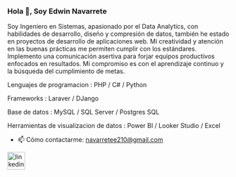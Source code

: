 ### Hola 👋, Soy Edwin Navarrete
Soy Ingeniero en Sistemas, apasionado por el Data Analytics, con habilidades de desarrollo, diseño y
compresión de datos, también he estado en proyectos de desarrollo de aplicaciones web. Mi creatividad y
atención en las buenas prácticas me permiten cumplir con los estándares. Implemento una comunicación
asertiva para forjar equipos productivos enfocados en resultados. Mi compromiso es con el aprendizaje
continuo y la búsqueda del cumplimiento de metas.

Lenguajes de programacion : PHP / C# / Python 

Frameworks : Laraver / DJango

Base de datos : MySQL / SQL Server / Postgres SQL

Herramientas de visualizacion de datos : Power BI / Looker Studio / Excel


- 📫 Cómo contactarme: navarretee210@gmail.com 


[<img src='https://cdn.jsdelivr.net/npm/simple-icons@3.0.1/icons/linkedin.svg' alt='linkedin' height='40'>](https://www.linkedin.com/in/edwin-navarrete210/)  



